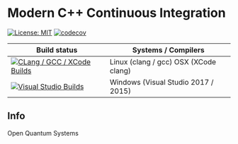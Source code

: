 # Modern C++ Continuous Integration

[![License: MIT](https://img.shields.io/badge/License-MIT-blue.svg)](/LICENSE)
[![codecov](https://codecov.io/gh/GillianGrayson/oqs/branch/master/graph/badge.svg)](https://codecov.io/gh/GillianGrayson/oqs)

| Build status          | Systems / Compilers         |
| ------------- | ------------------------------------------ |
| [![CLang / GCC / XCode Builds](https://travis-ci.org/GillianGrayson/oqs.svg?branch=master)](https://travis-ci.org/GillianGrayson/oqs) | Linux (clang / gcc) OSX (XCode clang) |
| [![Visual Studio Builds](https://ci.appveyor.com/api/projects/status/qvk3rsuaimiq50ao?svg=true)](https://ci.appveyor.com/project/GillianGrayson/oqs) | Windows (Visual Studio 2017 / 2015)  |

## Info
Open Quantum Systems
